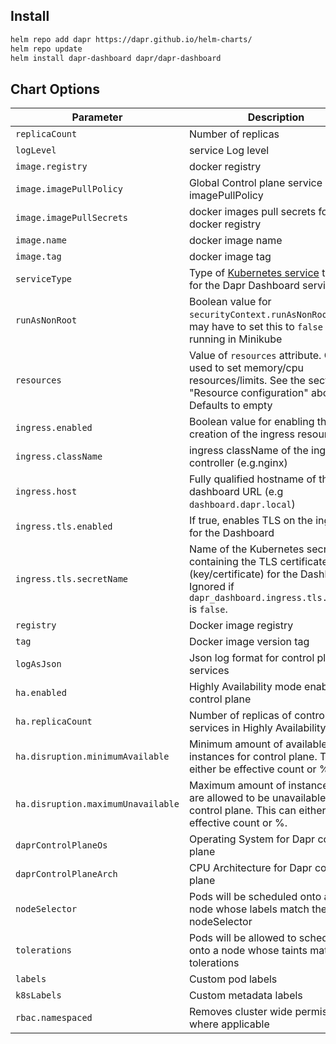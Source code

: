 ## Install

```sh
helm repo add dapr https://dapr.github.io/helm-charts/
helm repo update
helm install dapr-dashboard dapr/dapr-dashboard
```

## Chart Options

| Parameter                               | Description                                                                                                                                                            | Default            |
|-----------------------------------------|------------------------------------------------------------------------------------------------------------------------------------------------------------------------|--------------------|
| `replicaCount`           | Number of replicas                                                                                                                                                     | `1`                |
| `logLevel`               | service Log level                                                                                                                                                      | `info`             |
| `image.registry`         | docker registry                                                                                                                                                        | `docker.io/daprio` |
| `image.imagePullPolicy`                  | Global Control plane service imagePullPolicy                            | `IfNotPresent`          |
| `image.imagePullSecrets` | docker images pull secrets for docker registry                                                                                                                         | `docker.io/daprio` |
| `image.name`             | docker image name                                                                                                                                                      | `dashboard`        |
| `image.tag`              | docker image tag                                                                                                                                                       | latest release         |
| `serviceType`            | Type of [Kubernetes service](https://kubernetes.io/docs/concepts/services-networking/service/#publishing-services-service-types) to use for the Dapr Dashboard service | `ClusterIP`        |
| `runAsNonRoot`           | Boolean value for `securityContext.runAsNonRoot`. You may have to set this to `false` when running in Minikube                                                         | `true`             |
| `resources`              | Value of `resources` attribute. Can be used to set memory/cpu resources/limits. See the section "Resource configuration" above. Defaults to empty                      | `{}`               |
| `ingress.enabled`        | Boolean value for enabling the creation of the ingress resource                                                                                                        | `false`            |
| `ingress.className`      | ingress className of the ingress controller (e.g.nginx)                                                                                                                | ``                 |
| `ingress.host`           | Fully qualified hostname of the dashboard URL (e.g `dashboard.dapr.local`) | ``                 |
| `ingress.tls.enabled`    | If true, enables TLS on the ingress for the Dashboard                                                                                                                      | `false`            |
| `ingress.tls.secretName` | Name of the Kubernetes secret containing the TLS certificate (key/certificate) for the Dashboard. Ignored if `dapr_dashboard.ingress.tls.enabled` is `false`. | ``                 |
| `registry`                         | Docker image registry                                                   | `docker.io/daprio`      |
| `tag`                              | Docker image version tag                                                | latest release          |
| `logAsJson`                        | Json log format for control plane services                              | `false`                 |
| `ha.enabled`                       | Highly Availability mode enabled for control plane                      | `false`                 |
| `ha.replicaCount`                  | Number of replicas of control plane services in Highly Availability mode  | `3`                   |
| `ha.disruption.minimumAvailable`   | Minimum amount of available instances for control plane. This can either be effective count or %. | ``             |
| `ha.disruption.maximumUnavailable` | Maximum amount of instances that are allowed to be unavailable for control plane. This can either be effective count or %. | `25%`             |              |
| `daprControlPlaneOs`               | Operating System for Dapr control plane                                 | `linux`                 |
| `daprControlPlaneArch`             | CPU Architecture for Dapr control plane                                 | `amd64`                 |
| `nodeSelector`                     | Pods will be scheduled onto a node node whose labels match the nodeSelector        | `{}`         |
| `tolerations`                      | Pods will be allowed to schedule onto a node whose taints match the tolerations    | `{}`         |
| `labels`                           | Custom pod labels                                                                  | `{}`         |
| `k8sLabels`                        | Custom metadata labels                                                             | `{}`         |
| `rbac.namespaced`                  | Removes cluster wide permissions where applicable  | `false` |